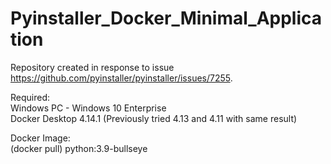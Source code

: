 # Pyinstaller_Docker_Minimal_Application   
   
Repository created in response to issue https://github.com/pyinstaller/pyinstaller/issues/7255.    
   
   
Required:   
Windows PC - Windows 10 Enterprise     
Docker Desktop 4.14.1 (Previously tried 4.13 and 4.11 with same result)   
  
Docker Image:  
(docker pull) python:3.9-bullseye  



